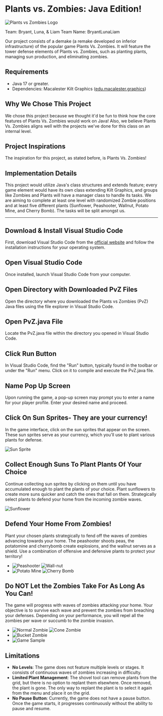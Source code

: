 # Plants vs. Zombies: Java Edition!

![Plants vs Zombies Logo](GAME_LOGO.png)

<!-- Project Proposal -->

Team: Bryant, Luna, & Liam
Team Name: BryantLunaLiam


Our project consists of a demake (a remake developed on inferior infrastructure) of the popular game Plants Vs. Zombies. It will feature the tower defense elements of Plants vs. Zombies, such as planting plants, managing sun production, and eliminating zombies.

## Requirements
- Java 17 or greater.
- Dependencies: Macalester Kilt Graphics ([edu.macalester.graphics](https://github.com/mac-comp127/kilt-graphics))

## Why We Chose This Project
We chose this project because we thought it'd be fun to think how the core features of Plants Vs. Zombies would work on Java! Also, we believe Plants Vs. Zombies aligns well with the projects we've done for this class on an internal level.

## Project Inspirations
The inspiration for this project, as stated before, is Plants Vs. Zombies!

## Implementation Details
This project would utilize Java's class structures and extends feature; every game element would have its own class extending Kilt Graphics, and groups like Zombies and Plants will have a manager class to handle its tasks. We are aiming to complete at least one level with randomized Zombie positions and at least five different plants (Sunflower, Peashooter, Wallnut, Potato Mine, and Cherry Bomb). The tasks will be split amongst us.

---

<!-- Installation -->

## Download & Install Visual Studio Code
First, download Visual Studio Code from the [official website](https://code.visualstudio.com/) and follow the installation instructions for your operating system.

## Open Visual Studio Code
Once installed, launch Visual Studio Code from your computer.

## Open Directory with Downloaded PvZ Files
Open the directory where you downloaded the Plants vs Zombies (PvZ) Java files using the file explorer in Visual Studio Code.

<!-- Game Play -->

## Open PvZ.java File
Locate the PvZ.java file within the directory you opened in Visual Studio Code.

## Click Run Button
In Visual Studio Code, find the "Run" button, typically found in the toolbar or under the "Run" menu. Click on it to compile and execute the PvZ.java file.

## Name Pop Up Screen
Upon running the game, a pop-up screen may prompt you to enter a name for your player profile. Enter your desired name and proceed.

## Click On Sun Sprites- They are your currency!
In the game interface, click on the sun sprites that appear on the screen. These sun sprites serve as your currency, which you'll use to plant various plants for defense.

![Sun Sprite](/upscaled/SUN_UPSCALED.png)

## Collect Enough Suns To Plant Plants Of Your Choice
Continue collecting sun sprites by clicking on them until you have accumulated enough to plant the plants of your choice. Plant sunflowers to create more suns quicker and catch the ones that fall on them. Strategically select plants to defend your home from the incoming zombie waves.

![Sunflower](/upscaled/SUNFLOWER_UPSCALED.png)

## Defend Your Home From Zombies!
Plant your chosen plants strategically to fend off the waves of zombies advancing towards your home. The peashooter shoots peas, the potatomine and cherrybomb create explosions, and the wallnut serves as a shield. Use a combination of offensive and defensive plants to protect your territory!
- ![Peashooter](/upscaled/PEASHOOTER_UPSCALED.png) ![Wall-nut](/upscaled/WALLNUT_UPSCALED.png)
- ![Potato Mine](/upscaled/POTATOMINE_UPSCALED.png) ![Cherry Bomb](/upscaled/CHERRYBOMB_UPSCALED.png)

## Do NOT Let the Zombies Take For As Long As You Can!
The game will progress with waves of zombies attacking your home. Your objective is to survive each wave and prevent the zombies from breaching your defenses. Depending on your performance, you will repel all the zombies per wave or succumb to the zombie invasion.
- ![Normal Zombie](/upscaled/NORMAL_ZOMBIE_UPSCALED.png) ![Cone Zombie](/upscaled/CONE_ZOMBIE_UPSCALED.png)
- ![Bucket Zombie](/upscaled/BUCKET_ZOMBIE_UPSCALED.png)
- ![Game Sample](sample.png)
<!-- Limitations -->

## Limitations
- **No Levels**: The game does not feature multiple levels or stages. It consists of continuous waves of zombies increasing in difficulty.
- **Limited Plant Management**: The shovel tool can remove plants from the grid, but there is no option to replant them elsewhere. Once removed, the plant is gone. The only way to replant the plant is to select it again from the menu and place it on the grid.
- **No Pause Button**: Currently, the game does not have a pause button. Once the game starts, it progresses continuously without the ability to pause and resume.




